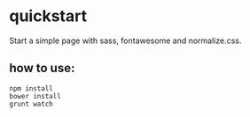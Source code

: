 # quickstart

Start a simple page with sass, fontawesome and normalize.css.

## how to use:
```
npm install
bower install
grunt watch
```
